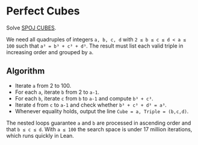 # Perfect Cubes

Solve [SPOJ CUBES](https://www.spoj.com/problems/CUBES/).

We need all quadruples of integers `a, b, c, d` with
`2 ≤ b ≤ c ≤ d < a ≤ 100` such that `a³ = b³ + c³ + d³`.
The result must list each valid triple in increasing order and grouped by `a`.

## Algorithm

* Iterate `a` from 2 to 100.
* For each `a`, iterate `b` from 2 to `a-1`.
* For each `b`, iterate `c` from `b` to `a-1` and compute `b³ + c³`.
* Iterate `d` from `c` to `a-1` and check whether
  `b³ + c³ + d³ = a³`.
* Whenever equality holds, output the line
  `Cube = a, Triple = (b,c,d)`.

The nested loops guarantee `a` and `b` are processed in ascending order and
that `b ≤ c ≤ d`. With `a ≤ 100` the search space is under
17 million iterations, which runs quickly in Lean.

